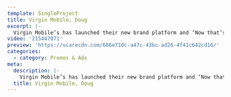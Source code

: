 ```yaml
---
template: SingleProject
title: Virgin Mobile, Doug
excerpt: |-
  Virgin Mobile’s has launched their new brand platform and ‘Now that’s Virgin Mobile’ tagline. The campaign takes the stories of five real Virgin Mobile customers, who deliver ‘turned up testimonials’ about why they choose Virgin Mobile. Here is Doug, a real life Virgin Mobile customer telling us why he chooses Virgin Mobile whilst being in a ball pit surrounded by puppies – this 1 of 5 unique videos made for ‘Now that’s Virgin Mobile’ campaign.
video: '215447071'
preview: 'https://ucarecdn.com/686e710c-a47c-43bc-ad26-4f41c642cd16/'
categories:
  - category: Promos & Ads
meta:
  description: |-
    Virgin Mobile’s has launched their new brand platform and ‘Now that’s Virgin Mobile’ tagline. The campaign takes the stories of five real Virgin Mobile customers, who deliver ‘turned up testimonials’ about why they choose Virgin Mobile. Here is Doug, a real life Virgin Mobile customer telling us why he chooses Virgin Mobile whilst being in a ball pit surrounded by puppies – this 1 of 5 unique videos made for ‘Now that’s Virgin Mobile’ campaign.
  title: Virgin Mobile, Doug
---
```

